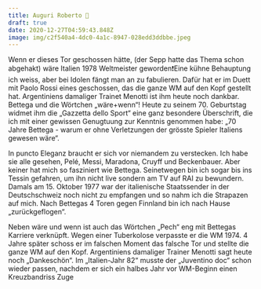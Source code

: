 ```yaml
---
title: Auguri Roberto 🥂
draft: true
date: 2020-12-27T04:59:43.848Z
image: img/c2f540a4-4dc0-4a1c-8947-028edd3ddbbe.jpeg
---
```

Wenn er dieses Tor geschossen hätte, (der Sepp hatte das Thema schon abgehakt) wäre Italien 1978 Weltmeister geworden❗️Eine kühne Behauptung ich weiss, aber bei Idolen fängt man an zu fabulieren. Dafür hat er im Duett mit Paolo Rossi eines geschossen, das die ganze WM auf den Kopf gestellt hat. Argentiniens damaliger Trainet Menotti ist ihm heute noch dankbar. Bettega und die Wörtchen  „wäre+wenn“! Heute zu seinem 70. Geburtstag widmet ihm die „Gazzetta dello Sport“ eine ganz besondere Überschrift, die ich mit einer gewissen Genugtuung zur Kenntnis genommen habe: „70 Jahre Bettega - warum er ohne Verletzungen der grösste Spieler Italiens gewesen wäre“.

In puncto Eleganz braucht er sich vor niemandem zu verstecken. Ich habe sie alle gesehen, Pelé, Messi, Maradona, Cruyff und Beckenbauer. Aber keiner hat mich so fasziniert wie Bettega. Seinetwegen bin ich sogar bis ins Tessin gefahren, um ihn nicht live sondern am TV auf RAI zu bewundern. Damals am 15. Oktober 1977 war der italienische Staatssender in der Deutschschweiz noch nicht zu empfangen und so nahm ich die Strapazen auf mich. Nach Bettegas 4 Toren gegen Finnland bin ich nach Hause „zurückgeflogen“.

Neben wäre und wenn ist auch das Wörtchen „Pech“ eng mit Bettegas Karriere verknüpft. Wegen einer Tuberkolose verpasste er die WM 1974. 4 Jahre später schoss er im falschen Moment das falsche Tor und stellte die ganze WM auf den Kopf. Argentiniens damaliger Trainer Menotti sagt heute noch „Dankeschön“. Im „Italien-Jahr 82“ musste der „Juventino doc“ schon wieder passen, nachdem er sich ein halbes Jahr vor WM-Beginn einen Kreuzbandriss Zuge
